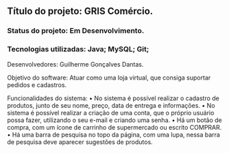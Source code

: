## Título do projeto: GRIS Comércio.

### Status do projeto: Em Desenvolvimento.

### Tecnologias utilizadas: Java; MySQL; Git;

Desenvolvedores: Guilherme Gonçalves Dantas.

Objetivo do software: Atuar como uma loja virtual, que consiga suportar pedidos e cadastros.

Funcionalidades do sistema:
•	No sistema é possível realizar o cadastro de produtos, junto de seu nome, preço, data de entrega e informações.
•	No sistema é possível realizar a criação de uma conta, que o próprio usuário possa fazer, utilizando o seu e-mail e criando uma senha.
•	Há um botão de compra, com um ícone de carrinho de supermercado ou escrito COMPRAR.
• Há uma barra de pesquisa no topo da página, com uma lupa, nessa barra de pesquisa deve aparecer sugestões de produtos.
